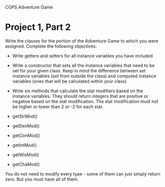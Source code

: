 CGPS Adventure Game

# Project 1, Part 2

Write the classes for the portion of the Adventure Game to which you were assigned. Complete the following objectives:

- Write getters and setters for all instance variables you have included

- Write a constructor that sets all the instance variables that need to be set for your given class. Keep in mind the difference between set instance variables (set from outside the class) and computed instance variables (ones that will be calculated within your class)

- Write six methods that calculate the stat modifiers based on the instance variables. They should return integers that are positive or negative based on the stat modification. The stat modification must not be higher or lower than 2 or -2 for each stat.

- getStrMod()

- getDexMod()

- getConMod()

- getIntMod()

- getWisMod()

- getChaMod()

You do not need to modify every type - some of them can just simply return zero. But you must have all of them.
